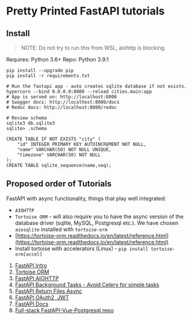 # Pretty Printed FastAPI tutorials

## Install

> NOTE: Do not try to run this from WSL, aiohttp is blocking.

Requires: Python 3.6+
Repo: Python 3.9.1

```Shell
pip install --upgrade pip
pip install -r requirements.txt

# Run the fastapi app - auto creates sqlite database if not exists.
hypercorn --bind 0.0.0.0:8000 --reload cities.main:app
# App is served on: http://localhost:8000
# Swagger docs: http://localhost:8000/docs
# Redoc docs: http://localhost:8000/redoc

# Review schema
sqlite3 db.sqlite3
sqlite> .schema

CREATE TABLE IF NOT EXISTS "city" (
    "id" INTEGER PRIMARY KEY AUTOINCREMENT NOT NULL,
    "name" VARCHAR(50) NOT NULL UNIQUE,
    "timezone" VARCHAR(50) NOT NULL
);
CREATE TABLE sqlite_sequence(name,seq);
```

## Proposed order of Tutorials

FastAPI with async functionality, things that play well integrated:

- `AIOHTTP`
- `Tortoise ORM` - will also require you to have the async version of the database driver (sqlite, MySQL, Postgresql etc.). We have chosen `aiosqlite` installed with `tortoise-orm`
- [https://tortoise-orm.readthedocs.io/en/latest/reference.html](https://tortoise-orm.readthedocs.io/en/latest/reference.html)
- Install tortoise with accelerators (Linux) - `pip install tortoise-orm[accel]`

1. [FastAPI Intro](https://www.youtube.com/watch?v=kCggyi_7pHg)
2. [Tortoise ORM](https://www.youtube.com/watch?v=vVjWeLVv97c)
3. [FastAPI AIOHTTP](https://www.youtube.com/watch?v=BalvzyKg_4k)
4. [FastAPI Background Tasks - Avoid Celery for simple tasks](https://www.youtube.com/watch?v=_yXOJvr5vOM)
5. [FastAPI Return Files Async](https://www.youtube.com/watch?v=vpTAqnAbowo&list=RDCMUC-QDfvrRIDB6F0bIO4I4HkQ&index=5)
6. [FastAPI OAuth2, JWT](https://www.youtube.com/watch?v=6hTRw_HK3Ts)
7. [FastAPI Docs](https://fastapi.tiangolo.com/)
8. [Full-stack FastAPI-Vue-Postgresql repo](https://github.com/tiangolo/full-stack-fastapi-postgresql)
